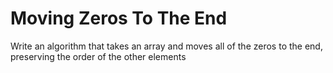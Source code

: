 # Moving Zeros To The End

Write an algorithm that takes an array and moves all of the zeros to the end, preserving the order of the other elements